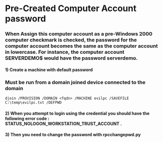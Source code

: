 # Pre-Created Computer Account password

### When Assign this computer account as a pre-Windows 2000 computer checkmark is checked, the password for the computer account becomes the same as the computer account in lowercase. For instance, the computer account SERVERDEMO$ would have the password serverdemo.

#### 1) Create a machine with default password

### Must be run from a domain joined device connected to the domain

    djoin /PROVISION /DOMAIN <fqdn> /MACHINE evilpc /SAVEFILE C:\temp\evilpc.txt /DEFPWD

#### 2) When you attempt to login using the credential you should have the following error code : STATUS_NOLOGON_WORKSTATION_TRUST_ACCOUNT .

#### 3) Then you need to change the password with rpcchangepwd.py

